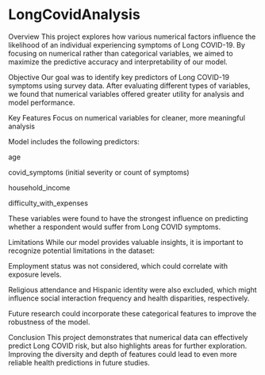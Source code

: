 # LongCovidAnalysis

Overview
This project explores how various numerical factors influence the likelihood of an individual experiencing symptoms of Long COVID-19. By focusing on numerical rather than categorical variables, we aimed to maximize the predictive accuracy and interpretability of our model.

Objective
Our goal was to identify key predictors of Long COVID-19 symptoms using survey data. After evaluating different types of variables, we found that numerical variables offered greater utility for analysis and model performance.

Key Features
Focus on numerical variables for cleaner, more meaningful analysis

Model includes the following predictors:

age

covid_symptoms (initial severity or count of symptoms)

household_income

difficulty_with_expenses

These variables were found to have the strongest influence on predicting whether a respondent would suffer from Long COVID symptoms.

Limitations
While our model provides valuable insights, it is important to recognize potential limitations in the dataset:

Employment status was not considered, which could correlate with exposure levels.

Religious attendance and Hispanic identity were also excluded, which might influence social interaction frequency and health disparities, respectively.

Future research could incorporate these categorical features to improve the robustness of the model.

Conclusion
This project demonstrates that numerical data can effectively predict Long COVID risk, but also highlights areas for further exploration. Improving the diversity and depth of features could lead to even more reliable health predictions in future studies.

